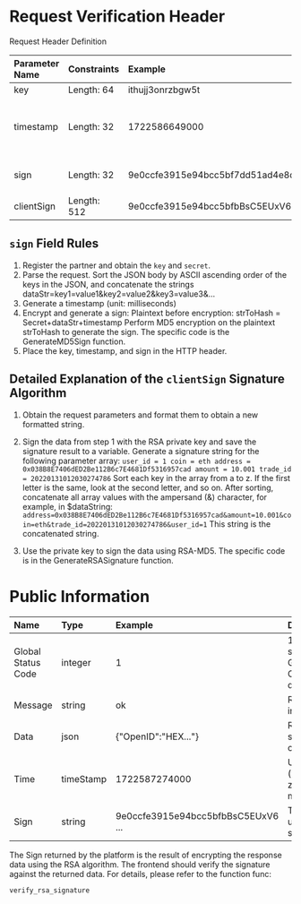 
# Request Verification Header

Request Header Definition

| Parameter Name | Constraints | Example | Description |
| :--------- | :-------- | :--------------------------------- | :----------------------------- |
| key | Length: 64 | ithujj3onrzbgw5t | Partner key |
| timestamp | Length: 32 | 1722586649000 | Timestamp of request initiation (unit: milliseconds) |
| sign | Length: 32 | 9e0ccfe3915e94bcc5bf7dd51ad4e8d9 | Partner secret signature |
| clientSign | Length: 512 | 9e0ccfe3915e94bcc5bfbBsC5EUxV6 ... | Partner RSA signature |

## `sign` Field Rules

1. Register the partner and obtain the `key` and `secret`.
2. Parse the request. Sort the JSON body by ASCII ascending order of the keys in the JSON, and concatenate the strings dataStr=key1=value1&key2=value2&key3=value3&...
3. Generate a timestamp (unit: milliseconds)
4. Encrypt and generate a sign: Plaintext before encryption: strToHash = Secret+dataStr+timestamp Perform MD5 encryption on the plaintext strToHash to generate the sign.
The specific code is the GenerateMD5Sign function.
5. Place the key, timestamp, and sign in the HTTP header.

## Detailed Explanation of the `clientSign` Signature Algorithm

1. Obtain the request parameters and format them to obtain a new formatted string.

2. Sign the data from step 1 with the RSA private key and save the signature result to a variable.
Generate a signature string for the following parameter array: `user_id = 1 coin = eth address = 0x038B8E7406dED2Be112B6c7E4681Df5316957cad amount = 10.001 trade_id = 20220131012030274786`
Sort each key in the array from a to z. If the first letter is the same, look at the second letter, and so on. After sorting, concatenate all array values ​​with the ampersand (&) character, for example, in $dataString:
`address=0x038B8E7406dED2Be112B6c7E4681Df5316957cad&amount=10.001&coin=eth&trade_id=20220131012030274786&user_id=1`
This string is the concatenated string.

3. Use the private key to sign the data using RSA-MD5. The specific code is in the GenerateRSASignature function.

# Public Information

| Name | Type | Example | Description |
| :--------- | :-------- | :--------------------------------- | :--------------------------------- |
| Global Status Code | integer | 1 | 1 indicates success. See Global Status Code for details. |
| Message | string | ok | Returns text information. |
| Data | json | {"OpenID":"HEX..."} | Returns specific data content. |
| Time | timeStamp | 1722587274000 | UTC time (without time zone, in milliseconds). |
| Sign | string | 9e0ccfe3915e94bcc5bfbBsC5EUxV6 ... | The platform uses RSA to sign all data. |

The Sign returned by the platform is the result of encrypting the response data using the RSA algorithm. The frontend should verify the signature against the returned data. For details, please refer to the function func: 

`verify_rsa_signature`
